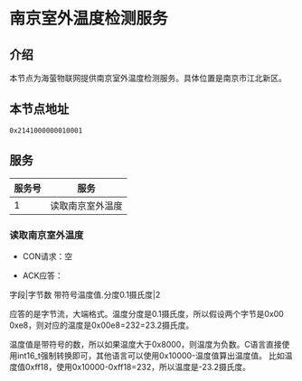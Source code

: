# 南京室外温度检测服务

## 介绍
本节点为海萤物联网提供南京室外温度检测服务。具体位置是南京市江北新区。

## 本节点地址
```text
0x2141000000010001
```

## 服务
服务号|服务
---|---
1|读取南京室外温度

### 读取南京室外温度
- CON请求：空

- ACK应答：

字段|字节数
带符号温度值.分度0.1摄氏度|2

应答的是字节流，大端格式。温度分度是0.1摄氏度，所以假设两个字节是0x00 0xe8，则对应的温度是0x00e8=232=23.2摄氏度。

温度值是带符号的数，所以如果温度大于0x8000，则温度为负数。C语言直接使用int16_t强制转换即可，其他语言可以使用0x10000-温度值算出温度值。
比如温度值0xff18，使用0x10000-0xff18=232，所以温度是-23.2摄氏度。

